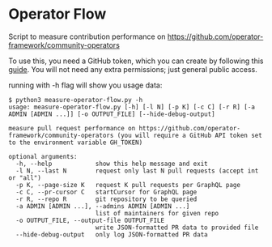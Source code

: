 # Operator Flow

Script to measure contribution performance on https://github.com/operator-framework/community-operators

To use this, you need a GitHub token, which you can create by following this [guide](https://docs.github.com/en/github/authenticating-to-github/keeping-your-account-and-data-secure/creating-a-personal-access-token). You will not need any extra permissions; just general public access.

running with -h flag will show you usage data:
```
$ python3 measure-operator-flow.py -h
usage: measure-operator-flow.py [-h] [-l N] [-p K] [-c C] [-r R] [-a ADMIN [ADMIN ...]] [-o OUTPUT_FILE] [--hide-debug-output]

measure pull request performance on https://github.com/operator-framework/community-operators (you will require a GitHub API token set to the environment variable GH_TOKEN)

optional arguments:
  -h, --help            show this help message and exit
  -l N, --last N        request only last N pull requests (accept int or "all")
  -p K, --page-size K   request K pull requests per GraphQL page
  -c C, --pr-cursor C   startCursor for GraphQL page
  -r R, --repo R        git repository to be queried
  -a ADMIN [ADMIN ...], --admins ADMIN [ADMIN ...]
                        list of maintainers for given repo
  -o OUTPUT_FILE, --output-file OUTPUT_FILE
                        write JSON-formatted PR data to provided file
  --hide-debug-output   only log JSON-formatted PR data
```
